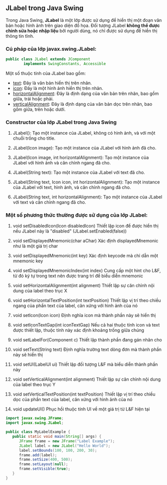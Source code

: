 
## JLabel trong Java Swing
Trong Java Swing, **JLabel** là một lớp được sử dụng để hiển thị một đoạn văn bản hoặc hình ảnh trên giao diện đồ họa. Đối tượng JLabel **không thể được chỉnh sửa hoặc nhập liệu** bởi người dùng, nó chỉ được sử dụng để hiển thị thông tin tĩnh.


### Cú pháp của lớp javax.swing.JLabel:
```java
public class JLabel extends JComponent
        implements SwingConstants, Accessible
```
    

Một số thuộc tính của JLabel bao gồm:
- [text](): Đây là văn bản hiển thị trên nhãn.
- [icon](): Đây là một hình ảnh hiển thị trên nhãn.
- [horizontalAlignment](): Đây là định dạng của văn bản trên nhãn, bao gồm giữa, trái hoặc phải.
- [verticalAlignment](): Đây là định dạng của văn bản dọc trên nhãn, bao gồm giữa, trên hoặc dưới.


### Constructor của lớp JLabel trong Java Swing
1. JLabel(): Tạo một instance của JLabel, không có hình ảnh, và với một chuỗi trống cho title.

2. JLabel(Icon image): Tạo một instance của JLabel với hình ảnh đã cho.

3. JLabel(Icon image, int horizontalAlignment): Tạo một instance của JLabel với hình ảnh và căn chỉnh ngang đã cho.

4. JLabel(String text): Tạo một instance của JLabel với text đã cho.

5. JLabel(String text, Icon icon, int horizontalAlignment): Tạo một instance của JLabel với text, hình ảnh, và căn chỉnh ngang đã cho.

7. JLabel(String text, int horizontalAlignment): Tạo một instance của JLabel với text và căn chỉnh ngang đã cho.





### Một số phương thức thường được sử dụng của lớp JLabel:

1.	void setDisabledIcon(Icon disabledIcon)
Thiết lập icon để được hiển thị nếu JLabel này là "disabled" (JLabel.setEnabled(false))

2.	void setDisplayedMnemonic(char aChar)
Xác định displayedMnemonic như là một giá trị char

3.	void setDisplayedMnemonic(int key)
Xác định keycode mà chỉ dẫn một mnemonic key

4.	void setDisplayedMnemonicIndex(int index)
Cung cấp một hint cho L&F, từ đó ký tự trong text nên được trang trí để biểu diễn mnemonic

5.	void setHorizontalAlignment(int alignment)
Thiết lập sự căn chỉnh nội dung của label theo trục X

6.	void setHorizontalTextPosition(int textPosition)
Thiết lập vị trí theo chiều ngang của phần text của label, cân xứng với hình ảnh của nó

7.	void setIcon(Icon icon)
Định nghĩa icon mà thành phần này sẽ hiển thị

8.	void setIconTextGap(int iconTextGap)
Nếu cả hai thuộc tính icon và text được thiết lập, thuộc tính này xác định khoảng trống giữa chúng

9.	void setLabelFor(Component c)
Thiết lập thành phần đang gán nhãn cho

10.	void setText(String text)
Định nghĩa trường text dòng đơn mà thành phần này sẽ hiển thị

11.	void setUI(LabelUI ui)
Thiết lập đối tượng L&F mà biểu diễn thành phần này

12.	void setVerticalAlignment(int alignment)
Thiết lập sự căn chỉnh nội dung của label theo trục Y

13.	void setVerticalTextPosition(int textPosition)
Thiết lập vị trí theo chiều dọc của phần text của label, cân xứng với hình ảnh của nó

14.	void updateUI()
Phục hồi thuộc tính UI về một giá trị từ L&F hiện tại



```java
import javax.swing.JFrame;
import javax.swing.JLabel;

public class MyLabelExample {
   public static void main(String[] args) {
      JFrame frame = new JFrame("Label Example");
      JLabel label = new JLabel("Hello World");
      label.setBounds(100, 100, 200, 30);
      frame.add(label);
      frame.setSize(400, 500);
      frame.setLayout(null);
      frame.setVisible(true);
   }
}
```







